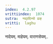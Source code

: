 ```yaml
---
index:  4.2.97
vrittiindex:  1074
sutra:  नद्यादिभ्यो ढक्
vritti:  laghu 
---
```


नादेयम्. माहेयम्. वाराणसेयम्..

